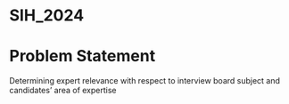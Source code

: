 # SIH_2024
<h1>Problem Statement</h1>
<p>Determining expert relevance with respect to interview board subject and candidates’ area of expertise</p>

